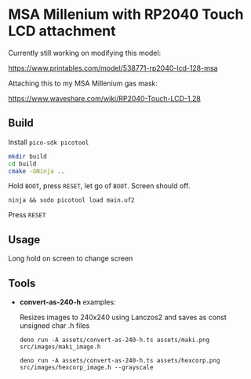 # MSA Millenium with RP2040 Touch LCD attachment

Currently still working on modifying this model:

https://www.printables.com/model/538771-rp2040-lcd-128-msa

Attaching this to my MSA Millenium gas mask:

https://www.waveshare.com/wiki/RP2040-Touch-LCD-1.28

## Build

Install `pico-sdk picotool`

```bash
mkdir build
cd build
cmake -GNinja ..
```

Hold `BOOT`, press `RESET`, let go of `BOOT`. Screen should off.

`ninja && sudo picotool load main.uf2`

Press `RESET`

## Usage

Long hold on screen to change screen

## Tools

-   **convert-as-240-h** examples:

    Resizes images to 240x240 using Lanczos2 and saves as const unsigned char .h files

    `deno run -A assets/convert-as-240-h.ts assets/maki.png src/images/maki_image.h`

    `deno run -A assets/convert-as-240-h.ts assets/hexcorp.png src/images/hexcorp_image.h --grayscale`
